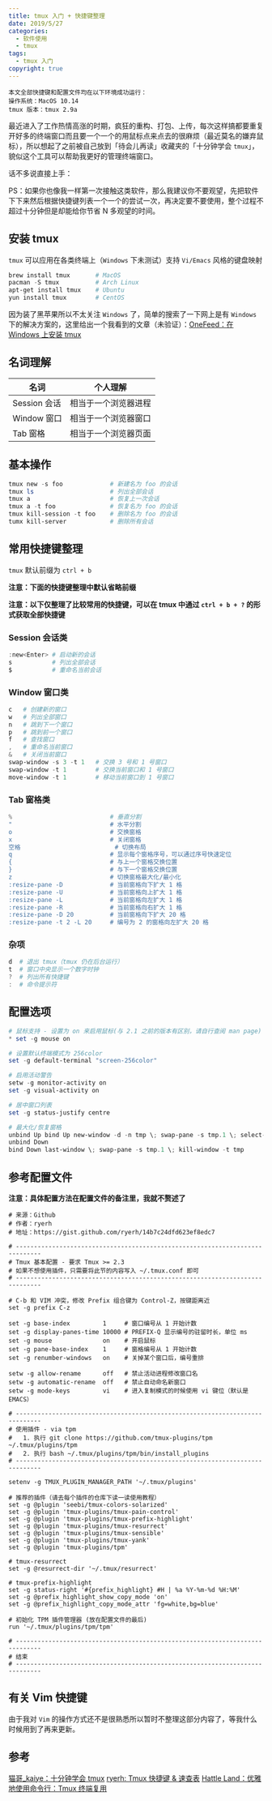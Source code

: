 ```yaml
---
title: tmux 入门 + 快捷键整理
date: 2019/5/27
categories:
  - 软件使用
  - tmux
tags:
  - tmux 入门
copyright: true
---
```


```
本文全部快捷键和配置文件均在以下环境成功运行：
操作系统：MacOS 10.14
tmux 版本：tmux 2.9a
```

最近进入了工作热情高涨的时期，疯狂的重构、打包、上传，每次这样搞都要重复开好多的终端窗口而且要一个一个的用鼠标点来点去的很麻烦（最近莫名的嫌弃鼠标），所以想起了之前被自己放到「待会儿再读」收藏夹的「十分钟学会 `tmux`」，貌似这个工具可以帮助我更好的管理终端窗口。

话不多说直接上手：

PS：如果你也像我一样第一次接触这类软件，那么我建议你不要观望，先把软件下下来然后根据快捷键列表一个一个的尝试一次，再决定要不要使用，整个过程不超过十分钟但是却能给你节省 N 多观望的时间。

## 安装 tmux

`tmux` 可以应用在各类终端上（`Windows` 下未测试）支持 `Vi/Emacs` 风格的键盘映射

```powershell
brew install tmux       # MacOS
pacman -S tmux          # Arch Linux
apt-get install tmux    # Ubuntu
yun install tmux        # CentOS
```

因为装了黑苹果所以不太关注 `Windows` 了，简单的搜索了一下网上是有 `Windows` 下的解决方案的，这里给出一个我看到的文章（未验证）：[OneFeed：在 Windows 上安装 tmux][1]

## 名词理解


| 名词 | 个人理解 |
| --- | --- |
| Session 会话 | 相当于一个浏览器进程 |
| Window 窗口 | 相当于一个浏览器窗口 |
| Tab 窗格 | 相当于一个浏览器页面 |


## 基本操作

```powershell
tmux new -s foo             # 新建名为 foo 的会话
tmux ls                     # 列出全部会话
tmux a                      # 恢复上一次会话
tmux a -t foo               # 恢复名为 foo 的会话
tmux kill-session -t foo    # 删除名为 foo 的会话
tumx kill-server            # 删除所有会话
```

## 常用快捷键整理

`tmux` 默认前缀为 `ctrl + b`

**注意：下面的快捷键整理中默认省略前缀**

**注意：以下仅整理了比较常用的快捷键，可以在 tmux 中通过 `ctrl + b + ?` 的形式获取全部快捷键**

### Session 会话类

```powershell
:new<Enter> # 启动新的会话
s           # 列出全部会话
$           # 重命名当前会话
```

### Window 窗口类

```powershell
c   # 创建新的窗口
w   # 列出全部窗口
n   # 跳到下一个窗口
p   # 跳到前一个窗口
f   # 查找窗口
,   # 重命名当前窗口
&   # 关闭当前窗口
swap-window -s 3 -t 1   # 交换 3 号和 1 号窗口
swap-window -t 1        # 交换当前窗口和 1 号窗口
move-window -t 1        # 移动当前窗口到 1 号窗口
```

### Tab 窗格类

```powershell
%                           # 垂直分割
"                           # 水平分割
o                           # 交换窗格
x                           # 关闭窗格
空格                          # 切换布局
q                           # 显示每个窗格序号，可以通过序号快速定位
{                           # 与上一个窗格交换位置
}                           # 与下一个窗格交换位置
z                           # 切换窗格最大化/最小化
:resize-pane -D             # 当前窗格向下扩大 1 格
:resize-pane -U             # 当前窗格向上扩大 1 格
:resize-pane -L             # 当前窗格向左扩大 1 格
:resize-pane -R             # 当前窗格向右扩大 1 格
:resize-pane -D 20          # 当前窗格向下扩大 20 格
:resize-pane -t 2 -L 20     # 编号为 2 的窗格向左扩大 20 格
```


### 杂项

```powershell
d  # 退出 tmux（tmux 仍在后台运行）
t  # 窗口中央显示一个数字时钟
?  # 列出所有快捷键
:  # 命令提示符
```

## 配置选项

```powershell
# 鼠标支持 - 设置为 on 来启用鼠标(与 2.1 之前的版本有区别，请自行查阅 man page)
* set -g mouse on

# 设置默认终端模式为 256color
set -g default-terminal "screen-256color"

# 启用活动警告
setw -g monitor-activity on
set -g visual-activity on

# 居中窗口列表
set -g status-justify centre

# 最大化/恢复窗格
unbind Up bind Up new-window -d -n tmp \; swap-pane -s tmp.1 \; select-window -t tmp
unbind Down
bind Down last-window \; swap-pane -s tmp.1 \; kill-window -t tmp
```

## 参考配置文件

**注意：具体配置方法在配置文件的备注里，我就不赘述了**

```
# 来源：Github
# 作者：ryerh
# 地址：https://gist.github.com/ryerh/14b7c24dfd623ef8edc7

# -----------------------------------------------------------------------------
# Tmux 基本配置 - 要求 Tmux >= 2.3
# 如果不想使用插件，只需要将此节的内容写入 ~/.tmux.conf 即可
# -----------------------------------------------------------------------------

# C-b 和 VIM 冲突，修改 Prefix 组合键为 Control-Z，按键距离近
set -g prefix C-z

set -g base-index         1     # 窗口编号从 1 开始计数
set -g display-panes-time 10000 # PREFIX-Q 显示编号的驻留时长，单位 ms
set -g mouse              on    # 开启鼠标
set -g pane-base-index    1     # 窗格编号从 1 开始计数
set -g renumber-windows   on    # 关掉某个窗口后，编号重排

setw -g allow-rename      off   # 禁止活动进程修改窗口名
setw -g automatic-rename  off   # 禁止自动命名新窗口
setw -g mode-keys         vi    # 进入复制模式的时候使用 vi 键位（默认是 EMACS）

# -----------------------------------------------------------------------------
# 使用插件 - via tpm
#   1. 执行 git clone https://github.com/tmux-plugins/tpm ~/.tmux/plugins/tpm
#   2. 执行 bash ~/.tmux/plugins/tpm/bin/install_plugins
# -----------------------------------------------------------------------------

setenv -g TMUX_PLUGIN_MANAGER_PATH '~/.tmux/plugins'

# 推荐的插件（请去每个插件的仓库下读一读使用教程）
set -g @plugin 'seebi/tmux-colors-solarized'
set -g @plugin 'tmux-plugins/tmux-pain-control'
set -g @plugin 'tmux-plugins/tmux-prefix-highlight'
set -g @plugin 'tmux-plugins/tmux-resurrect'
set -g @plugin 'tmux-plugins/tmux-sensible'
set -g @plugin 'tmux-plugins/tmux-yank'
set -g @plugin 'tmux-plugins/tpm'

# tmux-resurrect
set -g @resurrect-dir '~/.tmux/resurrect'

# tmux-prefix-highlight
set -g status-right '#{prefix_highlight} #H | %a %Y-%m-%d %H:%M'
set -g @prefix_highlight_show_copy_mode 'on'
set -g @prefix_highlight_copy_mode_attr 'fg=white,bg=blue'

# 初始化 TPM 插件管理器 (放在配置文件的最后)
run '~/.tmux/plugins/tpm/tpm'

# -----------------------------------------------------------------------------
# 结束
# -----------------------------------------------------------------------------
```

## 有关 Vim 快捷键

由于我对 `Vim` 的操作方式还不是很熟悉所以暂时不整理这部分内容了，等我什么时候用到了再来更新。

## 参考

[猫哥_kaiye：十分钟学会 tmux][2]
[ryerh: Tmux 快捷键 & 速查表][3]
[Hattle Land：优雅地使用命令行：Tmux 终端复用][4]

[1]: https://onefeed.xyz/posts/tmux-on-windows.html
[2]: https://www.cnblogs.com/kaiye/p/6275207.html
[3]: https://gist.github.com/ryerh/14b7c24dfd623ef8edc7
[4]: https://harttle.land/2015/11/06/tmux-startup.html